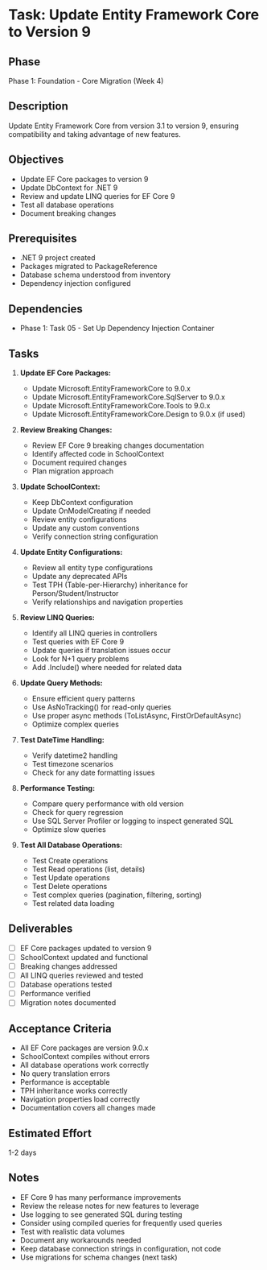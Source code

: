 # Task: Update Entity Framework Core to Version 9

## Phase
Phase 1: Foundation - Core Migration (Week 4)

## Description
Update Entity Framework Core from version 3.1 to version 9, ensuring compatibility and taking advantage of new features.

## Objectives
- Update EF Core packages to version 9
- Update DbContext for .NET 9
- Review and update LINQ queries for EF Core 9
- Test all database operations
- Document breaking changes

## Prerequisites
- .NET 9 project created
- Packages migrated to PackageReference
- Database schema understood from inventory
- Dependency injection configured

## Dependencies
- Phase 1: Task 05 - Set Up Dependency Injection Container

## Tasks
1. **Update EF Core Packages:**
   - Update Microsoft.EntityFrameworkCore to 9.0.x
   - Update Microsoft.EntityFrameworkCore.SqlServer to 9.0.x
   - Update Microsoft.EntityFrameworkCore.Tools to 9.0.x
   - Update Microsoft.EntityFrameworkCore.Design to 9.0.x (if used)

2. **Review Breaking Changes:**
   - Review EF Core 9 breaking changes documentation
   - Identify affected code in SchoolContext
   - Document required changes
   - Plan migration approach

3. **Update SchoolContext:**
   - Keep DbContext configuration
   - Update OnModelCreating if needed
   - Review entity configurations
   - Update any custom conventions
   - Verify connection string configuration

4. **Update Entity Configurations:**
   - Review all entity type configurations
   - Update any deprecated APIs
   - Test TPH (Table-per-Hierarchy) inheritance for Person/Student/Instructor
   - Verify relationships and navigation properties

5. **Review LINQ Queries:**
   - Identify all LINQ queries in controllers
   - Test queries with EF Core 9
   - Update queries if translation issues occur
   - Look for N+1 query problems
   - Add .Include() where needed for related data

6. **Update Query Methods:**
   - Ensure efficient query patterns
   - Use AsNoTracking() for read-only queries
   - Use proper async methods (ToListAsync, FirstOrDefaultAsync)
   - Optimize complex queries

7. **Test DateTime Handling:**
   - Verify datetime2 handling
   - Test timezone scenarios
   - Check for any date formatting issues

8. **Performance Testing:**
   - Compare query performance with old version
   - Check for query regression
   - Use SQL Server Profiler or logging to inspect generated SQL
   - Optimize slow queries

9. **Test All Database Operations:**
   - Test Create operations
   - Test Read operations (list, details)
   - Test Update operations
   - Test Delete operations
   - Test complex queries (pagination, filtering, sorting)
   - Test related data loading

## Deliverables
- [ ] EF Core packages updated to version 9
- [ ] SchoolContext updated and functional
- [ ] Breaking changes addressed
- [ ] All LINQ queries reviewed and tested
- [ ] Database operations tested
- [ ] Performance verified
- [ ] Migration notes documented

## Acceptance Criteria
- All EF Core packages are version 9.0.x
- SchoolContext compiles without errors
- All database operations work correctly
- No query translation errors
- Performance is acceptable
- TPH inheritance works correctly
- Navigation properties load correctly
- Documentation covers all changes made

## Estimated Effort
1-2 days

## Notes
- EF Core 9 has many performance improvements
- Review the release notes for new features to leverage
- Use logging to see generated SQL during testing
- Consider using compiled queries for frequently used queries
- Test with realistic data volumes
- Document any workarounds needed
- Keep database connection strings in configuration, not code
- Use migrations for schema changes (next task)
